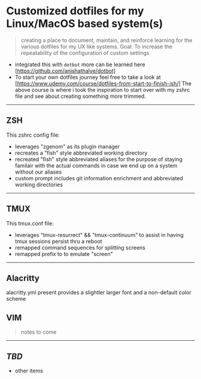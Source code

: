 # Customized dotfiles for my Linux/MacOS based system(s)

> creating a place to document, maintain, and reinforce learning for the various dotfiles for my UX like systems.
> Goal: To increase the repeatability of the configuration of custom settings

* integrated this with `dotbot` more can be learned here [https://github.com/anishathalye/dotbot]
* To start your own dotfiles journey feel free to take a look at [https://www.udemy.com/course/dotfiles-from-start-to-finish-ish/] 
    The above course is where i took the inspiration to start over with my zshrc file and see about creating something more trimmed.

---

## ZSH
This zshrc config file: 
- leverages "zgenom" as its plugin manager
- recreates a "fish" style abbreviated working directory
- recreated "fish" style abbreviated aliases for the purpose of staying familair with the actual commands in case we end up on a system without our aliases
- custom prompt includes git information enrichment and abbreviated working directories

---
## TMUX
This tmux.conf file:
- leverages "tmux-resurrect" && "tmux-continuum" to assist in having tmux sessions persist thru a reboot
- remapped command sequences for splitting screens
- remapped prefix to to emulate "screen" 

---
## Alacritty
alacritty.yml present provides a slightler larger font and a non-default color scheme

## VIM
> notes to come

---
## _TBD_
- other items

